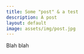```yaml
---
title: Some "post" & a test
description: A post
layout: default
image: assets/img/post.jpg
---
```


Blah blah

